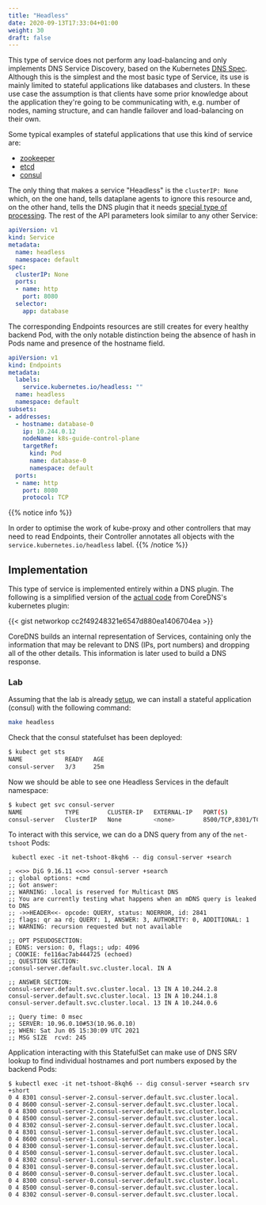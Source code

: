 ```yaml
---
title: "Headless"
date: 2020-09-13T17:33:04+01:00
weight: 30
draft: false 
---
```


This type of service does not perform any load-balancing and only implements DNS Service Discovery, based on the Kubernetes [DNS Spec](https://github.com/kubernetes/dns/blob/master/docs/specification.md#24---records-for-a-headless-service). Although this is the simplest and the most basic type of Service, its use is mainly limited to stateful applications like databases and clusters. In these use case the assumption is that clients have some prior knowledge about the application they're going to be communicating with, e.g. number of nodes, naming structure, and can handle failover and load-balancing on their own.

Some typical examples of stateful applications that use this kind of service are:

* [zookeeper](https://github.com/bitnami/charts/blob/master/bitnami/zookeeper/templates/svc-headless.yaml)
* [etcd](https://github.com/bitnami/charts/blob/master/bitnami/etcd/templates/svc-headless.yaml)
* [consul](https://github.com/hashicorp/consul-helm/blob/master/templates/server-service.yaml)

The only thing that makes a service "Headless" is the `clusterIP: None` which, on the one hand, tells dataplane agents to ignore this resource and, on the other hand, tells the DNS plugin that it needs [special type of processing](https://github.com/coredns/coredns/blob/5b9b079dabc7f71463cea3f0c6a92f338935039d/plugin/kubernetes/kubernetes.go#L461). The rest of the API parameters look similar to any other Service:


```yaml
apiVersion: v1
kind: Service
metadata:
  name: headless
  namespace: default
spec:
  clusterIP: None
  ports:
  - name: http
    port: 8080
  selector:
    app: database
```

The corresponding Endpoints resources are still creates for every healthy backend Pod, with the only notable distinction being the absence of hash in Pods name and presence of the hostname field.

```yaml
apiVersion: v1
kind: Endpoints
metadata:
  labels:
    service.kubernetes.io/headless: ""
  name: headless
  namespace: default
subsets:
- addresses:
  - hostname: database-0
    ip: 10.244.0.12
    nodeName: k8s-guide-control-plane
    targetRef:
      kind: Pod
      name: database-0
      namespace: default
  ports:
  - name: http
    port: 8080
    protocol: TCP
```
{{% notice info %}}

In order to optimise the work of kube-proxy and other controllers that may need to read Endpoints, their Controller annotates all objects with the `service.kubernetes.io/headless` label.
{{% /notice %}}


## Implementation

This type of service is implemented entirely within a DNS plugin. The following is a simplified version of the [actual code](https://github.com/coredns/coredns/blob/5b9b079dabc7f71463cea3f0c6a92f338935039d/plugin/kubernetes/kubernetes.go#L383) from CoreDNS's kubernetes plugin:

{{< gist networkop cc2f49248321e6547d880ea1406704ea >}}


CoreDNS builds an internal representation of Services, containing only the information that may be relevant to DNS (IPs, port numbers) and dropping all of the other details. This information is later used to build a DNS response.


### Lab

Assuming that the lab is already [setup](/lab/), we can install a stateful application (consul) with the following command:

```bash
make headless
```

Check that the consul statefulset has been deployed:

```bash
$ kubect get sts
NAME            READY   AGE
consul-server   3/3     25m
```

Now we should be able to see one Headless Services in the default namespace:

```bash
$ kubect get svc consul-server
NAME            TYPE        CLUSTER-IP   EXTERNAL-IP   PORT(S)                                                                   AGE
consul-server   ClusterIP   None         <none>        8500/TCP,8301/TCP,8301/UDP,8302/TCP,8302/UDP,8300/TCP,8600/TCP,8600/UDP   29m
```

To interact with this service, we can do a DNS query from any of the `net-tshoot` Pods:

```
 kubectl exec -it net-tshoot-8kqh6 -- dig consul-server +search

; <<>> DiG 9.16.11 <<>> consul-server +search
;; global options: +cmd
;; Got answer:
;; WARNING: .local is reserved for Multicast DNS
;; You are currently testing what happens when an mDNS query is leaked to DNS
;; ->>HEADER<<- opcode: QUERY, status: NOERROR, id: 2841
;; flags: qr aa rd; QUERY: 1, ANSWER: 3, AUTHORITY: 0, ADDITIONAL: 1
;; WARNING: recursion requested but not available

;; OPT PSEUDOSECTION:
; EDNS: version: 0, flags:; udp: 4096
; COOKIE: fe116ac7ab444725 (echoed)
;; QUESTION SECTION:
;consul-server.default.svc.cluster.local. IN A

;; ANSWER SECTION:
consul-server.default.svc.cluster.local. 13 IN A 10.244.2.8
consul-server.default.svc.cluster.local. 13 IN A 10.244.1.8
consul-server.default.svc.cluster.local. 13 IN A 10.244.0.6

;; Query time: 0 msec
;; SERVER: 10.96.0.10#53(10.96.0.10)
;; WHEN: Sat Jun 05 15:30:09 UTC 2021
;; MSG SIZE  rcvd: 245
```

Application interacting with this StatefulSet can make use of DNS SRV lookup to find individual hostnames and port numbers exposed by the backend Pods:

```
$ kubectl exec -it net-tshoot-8kqh6 -- dig consul-server +search srv +short
0 4 8301 consul-server-2.consul-server.default.svc.cluster.local.
0 4 8600 consul-server-2.consul-server.default.svc.cluster.local.
0 4 8300 consul-server-2.consul-server.default.svc.cluster.local.
0 4 8500 consul-server-2.consul-server.default.svc.cluster.local.
0 4 8302 consul-server-2.consul-server.default.svc.cluster.local.
0 4 8301 consul-server-1.consul-server.default.svc.cluster.local.
0 4 8600 consul-server-1.consul-server.default.svc.cluster.local.
0 4 8300 consul-server-1.consul-server.default.svc.cluster.local.
0 4 8500 consul-server-1.consul-server.default.svc.cluster.local.
0 4 8302 consul-server-1.consul-server.default.svc.cluster.local.
0 4 8301 consul-server-0.consul-server.default.svc.cluster.local.
0 4 8600 consul-server-0.consul-server.default.svc.cluster.local.
0 4 8300 consul-server-0.consul-server.default.svc.cluster.local.
0 4 8500 consul-server-0.consul-server.default.svc.cluster.local.
0 4 8302 consul-server-0.consul-server.default.svc.cluster.local.
```


